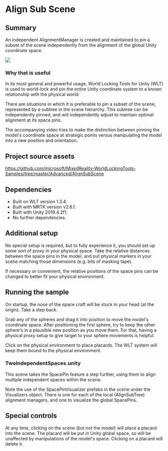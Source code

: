 # Align Sub Scene

## Summary

An independent AlignmentManager is created and maintained to pin a subset of the scene independently from the alignment of the global Unity coordinate space.

![](~/DocGen/Images/Screens/AlignCraft.jpg)

### Why that is useful

In its most general and powerful usage, World Locking Tools for Unity (WLT) is used to world-lock and pin the entire Unity coordinate system to a known relationship with the physical world.

There are situations in which it is preferable to pin a subset of the scene, represented by a subtree in the scene hierarchy. This subtree can be independently pinned, and will independently adjust to maintain optimal alignment at its space pins.

The accompanying video tries to make the distinction between pinning the model's coordinate space at strategic points versus manipulating the model into a new position and orientation.

## Project source assets

https://github.com/microsoft/MixedReality-WorldLockingTools-Samples/tree/master/Advanced/AlignSubScene

## Dependencies
* Built on WLT version 1.3.4.
* Built with MRTK version v2.6.1.
* Built with Unity 2019.4.2f1.
* No further dependencies.

## Additional setup

No special setup is required, but to fully experience it, you should set up some sort of proxy in your physical space. Take the relative distances between the space pins in the model, and put physical markers in your scene matching those dimensions (e.g. bits of masking tape).

If necessary or convenient, the relative positions of the space pins can be changed to better fit your physical environment.

## Running the sample

On startup, the nose of the space craft will be stuck in your head (at the origin). Take a step back.

Grab any of the spheres and drag it into position to move the model's coordinate space. After positioning the first sphere, try to keep the other sphere's in a plausible new position as you move them. For that, having a physical proxy setup to give target to your sphere movements is helpful.

Click on the physical environment to place placards. The WLT system will keep them bound to the physical environment.

### TwoIndependentSpaces.unity

This scene takes the SpacePin feature a step further, using them to align multiple independent spaces within the scene.

Note the use of the SpacePinVisualizer prefabs in the scene under the Visualizers object. There is one for each of the local (AlignSubTree) alignment managers, and one to visualize the global SpacePins.

## Special controls

At any time, clicking on the scene (but not the model) will place a placard into the scene. The placard will be put in Unity global space, so will be unaffected by manipulations of the model's space. Clicking on a placard will delete it.


